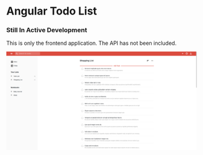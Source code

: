 # Angular Todo List
### Still In Active Development
This is only the frontend application. The API has not been included.

![Screenshot](screenshot.png)